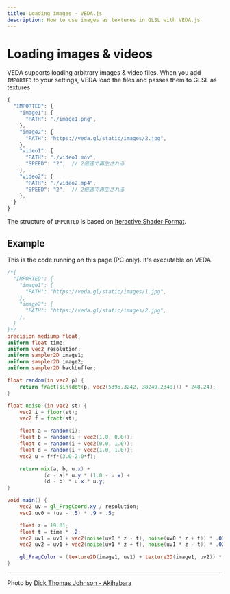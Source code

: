 ```yaml
---
title: Loading images - VEDA.js
description: How to use images as textures in GLSL with VEDA.js
---
```

# Loading images & videos

VEDA supports loading arbitrary images & video files.
When you add `IMPORTED` to your settings, VEDA load the files and passes them to GLSL as textures.

```js
{
  "IMPORTED": {
    "image1": {
      "PATH": "./image1.png",
    },
    "image2": {
      "PATH": "https://veda.gl/static/images/2.jpg",
    },    
    "video1": {
      "PATH": "./video1.mov",
      "SPEED": "2",  // 2倍速で再生される
    },    
    "video2": {
      "PATH": "./video2.mp4",
      "SPEED": "2",  // 2倍速で再生される
    },    
  }    
}
```

The structure of `IMPORTED` is based on [Iteractive Shader Format](https://www.interactiveshaderformat.com/).


## Example

This is the code running on this page (PC only).
It's executable on VEDA.

```glsl
/*{
  "IMPORTED": {
    "image1": {
      "PATH": "https://veda.gl/static/images/1.jpg",
    },
    "image2": {
      "PATH": "https://veda.gl/static/images/2.jpg",
    },
  }
}*/
precision mediump float;
uniform float time;
uniform vec2 resolution;
uniform sampler2D image1;
uniform sampler2D image2;
uniform sampler2D backbuffer;

float random(in vec2 p) {
    return fract(sin(dot(p, vec2(5395.3242, 38249.2348))) * 248.24);
}

float noise (in vec2 st) {
    vec2 i = floor(st);
    vec2 f = fract(st);

    float a = random(i);
    float b = random(i + vec2(1.0, 0.0));
    float c = random(i + vec2(0.0, 1.0));
    float d = random(i + vec2(1.0, 1.0));
    vec2 u = f*f*(3.0-2.0*f);

    return mix(a, b, u.x) +
            (c - a)* u.y * (1.0 - u.x) +
            (d - b) * u.x * u.y;
}

void main() {
    vec2 uv = gl_FragCoord.xy / resolution;
    vec2 uv0 = (uv - .5) * .9 + .5;

    float z = 19.01;
    float t = time * .2;
    vec2 uv1 = uv0 + vec2(noise(uv0 * z - t), noise(uv0 * z + t)) * .03;
    vec2 uv2 = uv1 + vec2(noise(uv1 * z + t), noise(uv1 * z - t)) * .02;

    gl_FragColor = (texture2D(image1, uv1) + texture2D(image1, uv2)) * vec4(.2, .4, .5, 1);
}
```


---

Photo by [Dick Thomas Johnson - Akihabara](https://www.flickr.com/photos/31029865@N06/23850480454)
